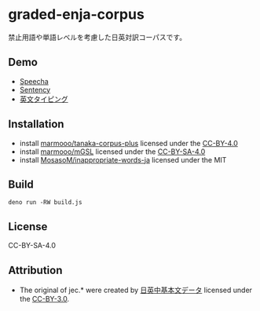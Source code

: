 # graded-enja-corpus

禁止用語や単語レベルを考慮した日英対訳コーパスです。

## Demo

- [Speecha](https://marmooo.github.io/speecha/)
- [Sentency](https://marmooo.github.io/sentency/)
- [英文タイピング](https://marmooo.github.io/english-sentences-typing/)

## Installation

- install
  [marmooo/tanaka-corpus-plus](https://github.com/marmooo/tanaka-corpus-plus)
  licensed under the [CC-BY-4.0](https://creativecommons.org/licenses/by/4.0/)
- install [marmooo/mGSL](https://github.com/marmooo/mGSL) licensed under the
  [CC-BY-SA-4.0](https://creativecommons.org/licenses/by-sa/4.0/)
- install
  [MosasoM/inappropriate-words-ja](https://github.com/MosasoM/inappropriate-words-ja)
  licensed under the MIT

## Build

```
deno run -RW build.js
```

## License

CC-BY-SA-4.0

## Attribution

- The original of jec.* were created by
  [日英中基本文データ](http://nlp.ist.i.kyoto-u.ac.jp/index.php?日英中基本文データ)
  licensed under the [CC-BY-3.0](http://creativecommons.org/licenses/by/3.0/).
